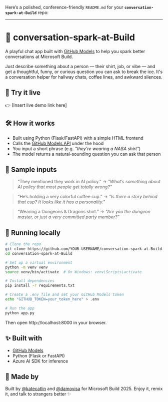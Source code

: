 Here’s a polished, conference-friendly `README.md` for your **`conversation-spark-at-Build`** repo:

---

# 🧠 conversation-spark-at-Build

A playful chat app built with [GitHub Models](https://docs.github.com/en/github-models) to help you spark better conversations at Microsoft Build.

Just describe something about a person — their shirt, job, or vibe — and get a thoughtful, funny, or curious question you can ask to break the ice. It's a conversation helper for hallway chats, coffee lines, and awkward silences.

## 🚀 Try it live

👉 \[Insert live demo link here]

## 🛠 How it works

* Built using Python (Flask/FastAPI) with a simple HTML frontend
* Calls the [GitHub Models API](https://docs.github.com/en/github-models) under the hood
* You input a short phrase (e.g. *"they're wearing a NASA shirt"*)
* The model returns a natural-sounding question you can ask that person

## 🧪 Sample inputs

> “They mentioned they work in AI policy.”
> → *"What’s something about AI policy that most people get totally wrong?"*

> “He’s holding a very colorful coffee cup.”
> → *"Is there a story behind that cup? It looks like it has a personality."*

> “Wearing a Dungeons & Dragons shirt.”
> → *"Are you the dungeon master, or just a very committed party member?"*

## 🔧 Running locally

```bash
# Clone the repo
git clone https://github.com/YOUR-USERNAME/conversation-spark-at-Build.git
cd conversation-spark-at-Build

# Set up a virtual environment
python -m venv venv
source venv/bin/activate  # On Windows: venv\Scripts\activate

# Install dependencies
pip install -r requirements.txt

# Create a .env file and set your GitHub Models token
echo "GITHUB_TOKEN=your_token_here" > .env

# Run the app
python app.py

```
Then open http://localhost:8000 in your browser.


## ✨ Built with

* [GitHub Models](https://docs.github.com/en/github-models)
* Python (Flask or FastAPI)
* Azure AI SDK for inference

## 💬 Made by

Built by [@katecatlin](https://github.com/katecatlin) and [@damovisa](https://github.com/damovisa) for Microsoft Build 2025. Enjoy it, remix it, and talk to strangers better ✨

